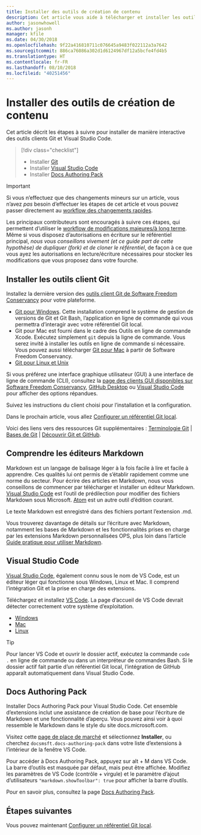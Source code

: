 ```yaml
---
title: Installer des outils de création de contenu
description: Cet article vous aide à télécharger et installer les outils clients dont vous avez besoin pour Git et pour l’édition de fichiers Markdown.
author: jasonwhowell
ms.author: jasonh
manager: kfile
ms.date: 04/30/2018
ms.openlocfilehash: 9f22a416810711c076645a9483f022112a3a7642
ms.sourcegitcommit: 886ca76086a302d1d6124967df12a5bcfe4fd4b5
ms.translationtype: HT
ms.contentlocale: fr-FR
ms.lasthandoff: 08/10/2018
ms.locfileid: "40251456"
---
```

# <a name="install-content-authoring-tools"></a>Installer des outils de création de contenu

Cet article décrit les étapes à suivre pour installer de manière interactive des outils clients Git et Visual Studio Code.
> [!div class="checklist"]
> * Installer [Git](https://git-scm.com/)
> * Installer [Visual Studio Code](https://code.visualstudio.com/)
> * Installer [Docs Authoring Pack](https://marketplace.visualstudio.com/items?itemName=docsmsft.docs-authoring-pack)

>[!IMPORTANT]
> Si vous n’effectuez que des changements mineurs sur un article, vous n’avez *pas* besoin d’effectuer les étapes de cet article et vous pouvez passer directement au [workflow des changements rapides](index.md#quick-edits-to-existing-documents).
>
> Les principaux contributeurs sont encouragés à suivre ces étapes, qui permettent d’utiliser le [workflow de modifications majeures/à long terme](how-to-write-workflows-major.md). Même si vous disposez d’autorisations en écriture sur le référentiel principal, *nous vous conseillons vivement (et ce guide part de cette hypothèse) de dupliquer (fork) et de cloner le référentiel*, de façon à ce que vous ayez les autorisations en lecture/écriture nécessaires pour stocker les modifications que vous proposez dans votre fourche.

## <a name="install-git-client-tools"></a>Installer les outils client Git 

 Installez la dernière version des [outils client Git de Software Freedom Conservancy](https://git-scm.com/download/) pour votre plateforme. 

* [Git pour Windows](https://git-scm.com/download/win). Cette installation comprend le système de gestion de versions de Git et Git Bash, l’application en ligne de commande qui vous permettra d’interagir avec votre référentiel Git local.
* Git pour Mac est fourni dans le cadre des Outils en ligne de commande Xcode. Exécutez simplement `git` depuis la ligne de commande. Vous serez invité à installer les outils en ligne de commande si nécessaire. Vous pouvez aussi télécharger [Git pour Mac](https://git-scm.com/download/mac) à partir de Software Freedom Conservancy.
* [Git pour Linux et Unix](https://git-scm.com/download/linux)

Si vous préférez une interface graphique utilisateur (GUI) à une interface de ligne de commande (CLI), consultez la [page des clients GUI disponibles sur Software Freedom Conservancy](https://git-scm.com/downloads/guis), [GitHub Desktop](https://desktop.github.com/) ou [Visual Studio Code](https://www.visualstudio.com/products/code-vs.aspx) pour afficher des options répandues.

Suivez les instructions du client choisi pour l’installation et la configuration.

Dans le prochain article, vous allez [Configurer un référentiel Git local](get-started-setup-local.md).

   Voici des liens vers des ressources Git supplémentaires : [Terminologie Git](https://help.github.com/articles/github-glossary) | [Bases de Git](https://git-scm.com/book/en/v2/Getting-Started-Git-Basics) | [Découvrir Git et GitHub](https://help.github.com/articles/good-resources-for-learning-git-and-github/).

## <a name="understand-markdown-editors"></a>Comprendre les éditeurs Markdown

Markdown est un langage de balisage léger à la fois facile à lire et facile à apprendre. Ces qualités lui ont permis de s’établir rapidement comme une norme du secteur. Pour écrire des articles en Markdown, nous vous conseillons de commencer par télécharger et installer un éditeur Markdown.  [Visual Studio Code](https://code.visualstudio.com/) est l’outil de prédilection pour modifier des fichiers Markdown sous Microsoft. [Atom](https://atom.io) est un autre outil d’édition courant.

Le texte Markdown est enregistré dans des fichiers portant l’extension .md.

Vous trouverez davantage de détails sur l’écriture avec Markdown, notamment les bases de Markdown et les fonctionnalités prises en charge par les extensions Markdown personnalisées OPS, plus loin dans l’article [Guide pratique pour utiliser Markdown](how-to-write-use-markdown.md).

## <a name="visual-studio-code"></a>Visual Studio Code

[Visual Studio Code](https://code.visualstudio.com/), également connu sous le nom de VS Code, est un éditeur léger qui fonctionne sous Windows, Linux et Mac. Il comprend l’intégration Git et la prise en charge des extensions.

Téléchargez et installez [VS Code](https://code.visualstudio.com/). La page d’accueil de VS Code devrait détecter correctement votre système d’exploitation.

- [Windows](https://code.visualstudio.com/docs/setup/windows)
- [Mac](https://code.visualstudio.com/docs/setup/mac)
- [Linux](https://code.visualstudio.com/docs/setup/linux)

> [!TIP]
> Pour lancer VS Code et ouvrir le dossier actif, exécutez la commande `code .` en ligne de commande ou dans un interpréteur de commandes Bash. Si le dossier actif fait partie d’un référentiel Git local, l’intégration de GitHub apparaît automatiquement dans Visual Studio Code.

## <a name="docs-authoring-pack"></a>Docs Authoring Pack
Installer Docs Authoring Pack pour Visual Studio Code. Cet ensemble d’extensions inclut une assistance de création de base pour l’écriture de Markdown et une fonctionnalité d’aperçu. Vous pouvez ainsi voir à quoi ressemble le Markdown dans le style du site docs.microsoft.com.

   Visitez cette [page de place de marché](https://marketplace.visualstudio.com/items?itemName=docsmsft.docs-authoring-pack) et sélectionnez **Installer**, ou cherchez `docsmsft.docs-authoring-pack` dans votre liste d’extensions à l’intérieur de la fenêtre VS Code. 

   Pour accéder à Docs Authoring Pack, appuyez sur alt + M dans VS Code. La barre d’outils est masquée par défaut, mais peut être affichée. Modifiez les paramètres de VS Code (contrôle + virgule) et le paramètre d’ajout d’utilisateurs `"markdown.showToolbar": true` pour afficher la barre d’outils.

   Pour en savoir plus, consultez la page [Docs Authoring Pack](how-to-write-docs-auth-pack.md).


## <a name="next-steps"></a>Étapes suivantes

Vous pouvez maintenant [Configurer un référentiel Git local](get-started-setup-local.md).
